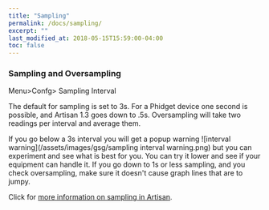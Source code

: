```yaml
---
title: "Sampling"
permalink: /docs/sampling/
excerpt: ""
last_modified_at: 2018-05-15T15:59:00-04:00
toc: false
---
```


### Sampling and Oversampling

Menu>Confg> Sampling Interval

The default for sampling is set to 3s.  For a Phidget device one second is possible, and Artisan 1.3 goes down to .5s.  Oversampling will take two readings per interval and average them.

If you go below a 3s interval you will get a popup warning ![interval warning](/assets/images/gsg/sampling interval warning.png) but you can experiment and see what is best for you. You can try it lower and see if your equipment can handle it. If you go down to 1s or less sampling, and you check oversampling, make sure it doesn't cause graph lines that are to jumpy.  

Click for [more information on sampling in
Artisan](https://artisan-roasterscope.blogspot.com/2014/01/sampling-interval-smoothing-and-rate-of.html).
